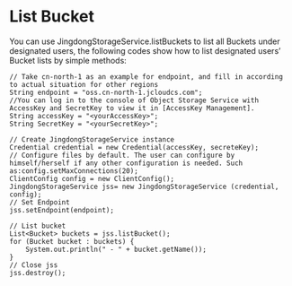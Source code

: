 # List Bucket

You can use JingdongStorageService.listBuckets to list all Buckets under designated users, the following codes show how to list designated users’ Bucket lists by simple methods:
```
// Take cn-north-1 as an example for endpoint, and fill in according to actual situation for other regions  
String endpoint = "oss.cn-north-1.jcloudcs.com";  
//You can log in to the console of Object Storage Service with AccessKey and SecretKey to view it in [AccessKey Management].  
String accessKey = "<yourAccessKey>";  
String SecretKey = "<yourSecretKey>";  
  
// Create JingdongStorageService instance  
Credential credential = new Credential(accessKey, secreteKey);  
// Configure files by default. The user can configure by himself/herself if any other configuration is needed. Such as:config.setMaxConnections(20);  
ClientConfig config = new ClientConfig();  
JingdongStorageService jss= new JingdongStorageService (credential, config);  
// Set Endpoint  
jss.setEndpoint(endpoint);  
      
// List bucket  
List<Bucket> buckets = jss.listBucket();  
for (Bucket bucket : buckets) {  
    System.out.println(" - " + bucket.getName());  
}  
// Close jss  
jss.destroy();
```
